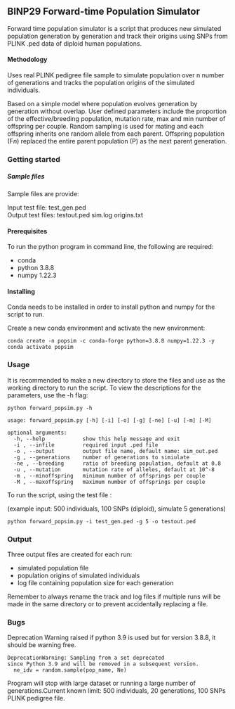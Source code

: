 ## BINP29 Forward-time Population Simulator

Forward time population simulator is a  script that produces new simulated population generation by generation and track their origins using SNPs from PLINK .ped data of diploid human populations.

#### Methodology

Uses real PLINK pedigree file sample to simulate population over n number of generations and tracks the population origins of the simulated individuals.

Based on a simple model where population evolves generation by generation without overlap. User defined parameters include the proportion of the effective/breeding population, mutation rate, max and min number of offspring per couple. Random sampling is used for mating and each offspring inherits one random allele from each parent. Offspring population (F*n*) replaced the entire parent population (P) as the next parent generation.

### Getting started
##### Sample files
Sample files are provide:  

Input test file: test_gen.ped  
Output test files: testout.ped sim.log origins.txt

#### Prerequisites
To run the python program in command line, the following are required:
- conda
- python 3.8.8
- numpy 1.22.3

#### Installing
Conda needs to be installed in order to install python and numpy for the script to run.

Create a new conda environment and activate the new environment:
```
conda create -n popsim -c conda-forge python=3.8.8 numpy=1.22.3 -y
conda activate popsim
```
### Usage
It is recommended to make a new directory to store the files and use as the working directory to run the script.
To view the descriptions for the parameters, use the -h flag:
```
python forward_popsim.py -h

usage: forward_popsim.py [-h] [-i] [-o] [-g] [-ne] [-u] [-m] [-M]

optional arguments:
  -h, --help            show this help message and exit
  -i , --infile         required input .ped file
  -o , --output         output file name, default name: sim_out.ped
  -g , --generations    number of generations to simiulate
  -ne , --breeding      ratio of breeding population, default at 0.8
  -u , --mutation       mutation rate of alleles, default at 10^-8
  -m , --minoffspring   minimum number of offsprings per couple
  -M , --maxoffspring   maximum number of offsprings per couple
```

To run the script, using the test file :

(example input: 500 individuals, 100 SNPs (diploid), simulate 5 generations)
```
python forward_popsim.py -i test_gen.ped -g 5 -o testout.ped

```

### Output
Three output files are created for each run:
- simulated population file
- population origins of simulated individuals
- log file containing population size for each generation

Remember to always rename the track and log files if multiple runs will be made in the same directory or to prevent accidentally replacing a file.

### Bugs
Deprecation Warning raised if python 3.9 is used but for version 3.8.8, it should be warning free.
```
DeprecationWarning: Sampling from a set deprecated
since Python 3.9 and will be removed in a subsequent version.
  ne_idv = random.sample(pop_name, Ne)
```
Program will stop with large dataset or running a large number of generations.Current known limit: 500 individuals, 20 generations, 100 SNPs PLINK pedigree file.
